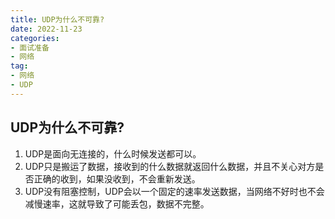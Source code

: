 ```yaml
---
title: UDP为什么不可靠?
date: 2022-11-23
categories: 
- 面试准备
- 网络
tag:
- 网络
- UDP
---
```


## UDP为什么不可靠?

1. UDP是面向无连接的，什么时候发送都可以。
2. UDP只是搬运了数据，接收到的什么数据就返回什么数据，并且不关心对方是否正确的收到，如果没收到，不会重新发送。
3. UDP没有阻塞控制，UDP会以一个固定的速率发送数据，当网络不好时也不会减慢速率，这就导致了可能丢包，数据不完整。